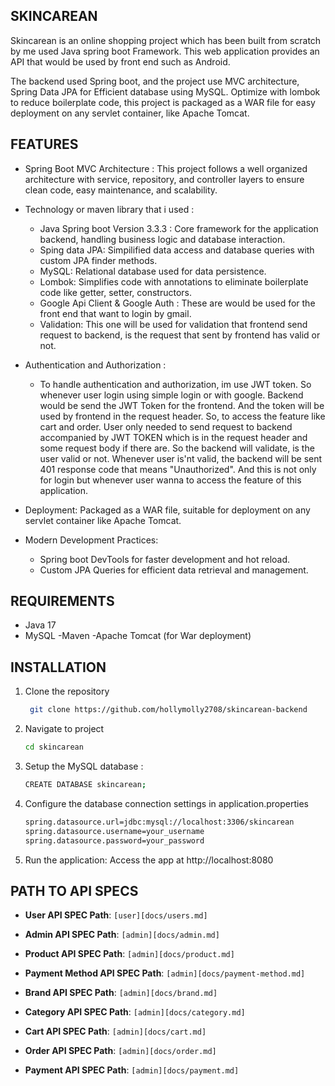## SKINCAREAN

Skincarean is an online shopping project which has been built from scratch by me used Java spring boot Framework. This web application provides an API
that would be used by front end such as Android.

The backend used Spring boot, and the project use MVC architecture, Spring Data JPA for Efficient database using MySQL.
Optimize with lombok to reduce boilerplate code, this project is packaged as a WAR file for easy deployment on any servlet container, like Apache Tomcat.

## FEATURES

* Spring Boot MVC Architecture : This project follows a well organized architecture with service, repository, and controller layers
  to ensure clean code, easy maintenance, and scalability.


* Technology or maven library that i used :

   * Java Spring boot Version 3.3.3 : Core framework for the application backend, handling business logic and database interaction.
   * Sping data JPA: Simpilified data access and database queries with custom JPA finder methods.
   * MySQL: Relational database used for data persistence.
   * Lombok: Simplifies code with annotations to eliminate boilerplate code like getter, setter, constructors.
   * Google Api Client & Google Auth : These are would be used for the front end that want to login by gmail.
   * Validation: This one will be used for validation that frontend send request to backend, is the request that sent by frontend has valid or not.


* Authentication and Authorization :

   * To handle authentication and authorization, im use JWT token. So whenever user login using simple login or with google. Backend would be send the JWT Token for the frontend.
     And the token will be used by frontend in the request header. So, to access the feature like cart and order. User only needed to send request to backend accompanied by JWT TOKEN which is in the request header and some request body if there are.
     So the backend will validate, is the user valid or not. Whenever user is'nt valid, the backend will be sent 401 response code that means "Unauthorized". And this is not only for login but whenever user wanna to access the feature of this application.


* Deployment: Packaged as a WAR file, suitable for deployment on any servlet container like Apache Tomcat.


* Modern Development Practices: 

  * Spring boot DevTools for faster development and hot reload.
  * Custom JPA Queries for efficient data retrieval and management.


## REQUIREMENTS

* Java 17
* MySQL -Maven -Apache Tomcat (for War deployment)


## INSTALLATION 

1. Clone the repository

   ```bash
    git clone https://github.com/hollymolly2708/skincarean-backend
   ```
   
2. Navigate to project 
  
   ```bash
   cd skincarean
   ```
   
3. Setup the MySQL database :

   ```bash
   CREATE DATABASE skincarean;
   ```
4. Configure the database connection settings in application.properties

   ```bash
   spring.datasource.url=jdbc:mysql://localhost:3306/skincarean
   spring.datasource.username=your_username
   spring.datasource.password=your_password
   ```
5. Run the application: Access the app at http://localhost:8080


## PATH TO API SPECS

- **User API SPEC Path**: `[user][docs/users.md]`

- **Admin API SPEC Path**: `[admin][docs/admin.md]`

- **Product API SPEC Path**: `[admin][docs/product.md]`

- **Payment Method API SPEC Path**: `[admin][docs/payment-method.md]`

- **Brand API SPEC Path**: `[admin][docs/brand.md]`

- **Category API SPEC Path**: `[admin][docs/category.md]`

- **Cart API SPEC Path**: `[admin][docs/cart.md]`

- **Order API SPEC Path**: `[admin][docs/order.md]`

- **Payment API SPEC Path**: `[admin][docs/payment.md]`




     